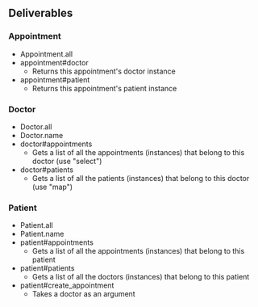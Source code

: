## Deliverables

### Appointment

- Appointment.all
- appointment#doctor
  - Returns this appointment's doctor instance
- appointment#patient
  - Returns this appointment's patient instance

### Doctor

- Doctor.all
- Doctor.name
- doctor#appointments
  - Gets a list of all the appointments (instances) that belong to this doctor (use "select")
- doctor#patients
  - Gets a list of all the patients (instances) that belong to this doctor (use "map")

### Patient

- Patient.all
- Patient.name
- patient#appointments
  - Gets a list of all the appointments (instances) that belong to this patient
- patient#patients
  - Gets a list of all the doctors (instances) that belong to this patient
- patient#create_appointment
  - Takes a doctor as an argument